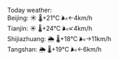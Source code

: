 Today weather:  
Beijing: ☀️   🌡️+21°C 🌬️←4km/h  
Tianjin: ☀️   🌡️+24°C 🌬️↙4km/h  
Shijiazhuang: 🌦   🌡️+18°C 🌬️→11km/h  
Tangshan: 🌦   🌡️+19°C 🌬️←6km/h  
